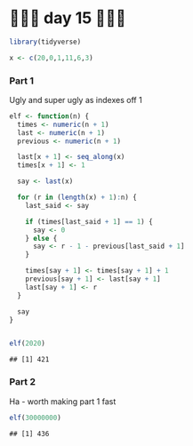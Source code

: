 🎄🎄🎄 day 15 🎄🎄🎄
================

``` r
library(tidyverse)

x <- c(20,0,1,11,6,3)
```

### Part 1

Ugly and super ugly as indexes off 1

``` r
elf <- function(n) {
  times <- numeric(n + 1)
  last <- numeric(n + 1)
  previous <- numeric(n + 1)

  last[x + 1] <- seq_along(x)
  times[x + 1] <- 1

  say <- last(x)

  for (r in (length(x) + 1):n) {
    last_said <- say

    if (times[last_said + 1] == 1) {
      say <- 0
    } else {
      say <- r - 1 - previous[last_said + 1]
    }

    times[say + 1] <- times[say + 1] + 1
    previous[say + 1] <- last[say + 1]
    last[say + 1] <- r
  }

  say
}


elf(2020)
```

    ## [1] 421

### Part 2

Ha - worth making part 1 fast

``` r
elf(30000000)
```

    ## [1] 436
